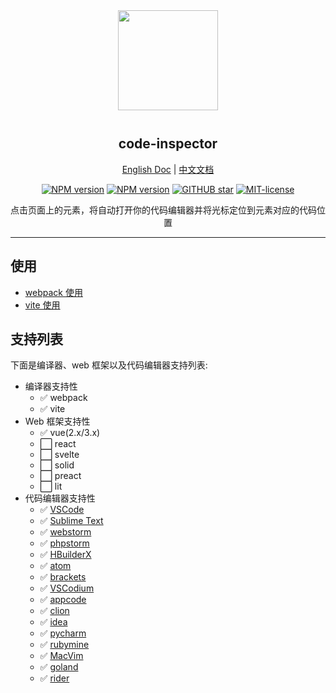 <div align="center">
<img src="https://t4.wodetu.cn/2023/03/19/cbea9d31e70a335d4494cf9699c0ab97.png" width=160px" style="margin-bottom: 12px;" />

<p align="center">
  <h2>code-inspector</h2>
  <a href="https://github.com/zh-lx/code-inspector/blob/main/README.md">English Doc</a>
  |
  <a href="https://github.com/zh-lx/code-inspector/blob/main/docs/README-ZH.md">中文文档</a>
</p>

[![NPM version](https://img.shields.io/npm/v/webpack-code-inspector-plugin/latest?label=webpack-code-inspector-plugin&style=plastic)](https://www.npmjs.com/package/webpack-code-inspector-plugin)
[![NPM version](https://img.shields.io/npm/v/vite-code-inspector-plugin/latest?label=vite-code-inspector-plugin&style=plastic)](https://www.npmjs.com/package/vite-code-inspector-plugin)
[![GITHUB star](https://img.shields.io/github/stars/zh-lx/code-inspector.svg)](https://github.com/zh-lx/code-inspector)
[![MIT-license](https://img.shields.io/npm/l/code-inspector.svg)](https://opensource.org/licenses/MIT)

<p>点击页面上的元素，将自动打开你的代码编辑器并将光标定位到元素对应的代码位置</p>
</div>

<hr />

## 使用

- [webpack 使用](https://github.com/zh-lx/code-inspector/blob/main/packages/webpack-plugin/README-ZH.md)
- [vite 使用](https://github.com/zh-lx/code-inspector/blob/main/packages/vite-plugin/README-ZH.md)

## 支持列表

下面是编译器、web 框架以及代码编辑器支持列表:

- 编译器支持性
  - ✅ webpack
  - ✅ vite
- Web 框架支持性
  - ✅ vue(2.x/3.x)
  - ⬜ react
  - ⬜ svelte
  - ⬜ solid
  - ⬜ preact
  - ⬜ lit
- 代码编辑器支持性
  - ✅ [VSCode](https://code.visualstudio.com/)
  - ✅ [Sublime Text](https://www.sublimetext.com/)
  - ✅ [webstorm](https://www.jetbrains.com/webstorm/)
  - ✅ [phpstorm](https://www.jetbrains.com/phpstorm/)
  - ✅ [HBuilderX](https://www.dcloud.io/hbuilderx.html)
  - ✅ [atom](https://atom.io/)
  - ✅ [brackets](https://brackets.io/)
  - ✅ [VSCodium](https://vscodium.com/)
  - ✅ [appcode](https://www.jetbrains.com/objc/)
  - ✅ [clion](https://www.jetbrains.com/clion/)
  - ✅ [idea](https://www.jetbrains.com/idea/)
  - ✅ [pycharm](https://www.jetbrains.com/pycharm/)
  - ✅ [rubymine](https://www.jetbrains.com/ruby/)
  - ✅ [MacVim](https://macvim-dev.github.io/macvim/)
  - ✅ [goland](https://www.jetbrains.com/go/)
  - ✅ [rider](https://www.jetbrains.com/rider/)
